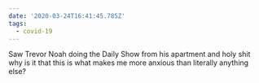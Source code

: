 ```yaml
---
date: '2020-03-24T16:41:45.785Z'
tags:
  - covid-19
---
```


Saw Trevor Noah doing the Daily Show from his apartment and holy shit why is it that this is what makes me more anxious than literally anything else?
